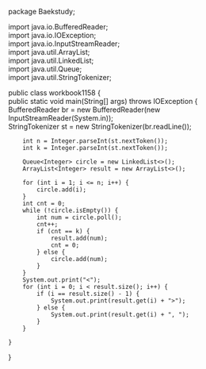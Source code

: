 package Baekstudy;  
  
  
import java.io.BufferedReader;  
import java.io.IOException;  
import java.io.InputStreamReader;  
import java.util.ArrayList;  
import java.util.LinkedList;  
import java.util.Queue;  
import java.util.StringTokenizer;  
  
public class workbook1158 {  
    public static void main(String[] args) throws IOException {  
        BufferedReader br = new BufferedReader(new InputStreamReader(System.in));  
        StringTokenizer st = new StringTokenizer(br.readLine());  
  
        int n = Integer.parseInt(st.nextToken());  
        int k = Integer.parseInt(st.nextToken());  
  
        Queue<Integer> circle = new LinkedList<>();  
        ArrayList<Integer> result = new ArrayList<>();  
  
        for (int i = 1; i <= n; i++) {  
            circle.add(i);  
        }  
        int cnt = 0;  
        while (!circle.isEmpty()) {  
            int num = circle.poll();  
            cnt++;  
            if (cnt == k) {  
                result.add(num);  
                cnt = 0;  
            } else {  
                circle.add(num);  
            }  
        }  
        System.out.print("<");  
        for (int i = 0; i < result.size(); i++) {  
            if (i == result.size() - 1) {  
                System.out.print(result.get(i) + ">");  
            } else {  
                System.out.print(result.get(i) + ", ");  
            }  
        }  
  
    }  
}